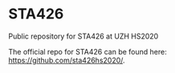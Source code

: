 # STA426

Public repository for STA426 at UZH HS2020


The official repo for STA426 can be found here: https://github.com/sta426hs2020/.


